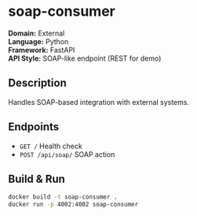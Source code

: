 # soap-consumer

**Domain:** External  
**Language:** Python  
**Framework:** FastAPI  
**API Style:** SOAP-like endpoint (REST for demo)  

## Description
Handles SOAP-based integration with external systems.

## Endpoints

- `GET /` Health check
- `POST /api/soap/` SOAP action

## Build & Run

```bash
docker build -t soap-consumer .
docker run -p 4002:4002 soap-consumer
